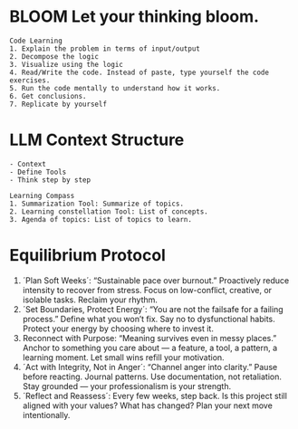 # BLOOM Let your thinking bloom.

```
Code Learning
1. Explain the problem in terms of input/output
2. Decompose the logic
3. Visualize using the logic
4. Read/Write the code. Instead of paste, type yourself the code exercises.
5. Run the code mentally to understand how it works.
6. Get conclusions.
7. Replicate by yourself
```

# LLM Context Structure

```
- Context
- Define Tools
- Think step by step

Learning Compass
1. Summarization Tool: Summarize of topics.
2. Learning constellation Tool: List of concepts.
3. Agenda of topics: List of topics to learn.
```

# Equilibrium Protocol

1. ´Plan Soft Weeks´: “Sustainable pace over burnout.” Proactively reduce intensity to recover from stress. Focus on low-conflict, creative, or isolable tasks. Reclaim your rhythm.
2. ´Set Boundaries, Protect Energy´: “You are not the failsafe for a failing process.” Define what you won’t fix. Say no to dysfunctional habits. Protect your energy by choosing where to invest it.
3. Reconnect with Purpose: “Meaning survives even in messy places.” Anchor to something you care about — a feature, a tool, a pattern, a learning moment. Let small wins refill your motivation.
4. ´Act with Integrity, Not in Anger´: “Channel anger into clarity.” Pause before reacting. Journal patterns. Use documentation, not retaliation. Stay grounded — your professionalism is your strength.
5. ´Reflect and Reassess´: Every few weeks, step back. Is this project still aligned with your values? What has changed? Plan your next move intentionally.


